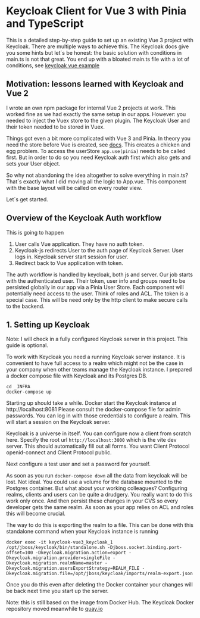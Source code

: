 # Keycloak Client for Vue 3 with Pinia and TypeScript

This is a detailed step-by-step guide to set up an existing Vue 3 project with Keycloak. There are multiple ways to 
achieve this. The Keycloak docs give you some hints but let´s be honest: the basic solution with conditions 
in main.ts is not that great. You end up with a bloated main.ts file with a lot of conditions, see
[keycloak vue example](https://www.keycloak.org/securing-apps/vue)

## Motivation: lessons learned with Keycloak and Vue 2
I wrote an own npm package for internal Vue 2 projects at work. This worked fine as we had exactly the same setup in 
our apps. However: you needed to inject the Vuex store to the given plugin. The Keycloak User and their token needed 
to be stored in Vuex.

Things got even a bit more complicated with Vue 3 and Pinia. In theory you need the store before Vue is created, 
see [docs](https://pinia.vuejs.org/core-concepts/outside-component-usage.html). This creates a chicken and egg problem.
To access the userStore `app.use(pinia)` needs to be called first. But in order to do so you need Keycloak auth first 
which also gets and sets your User object.

So why not abandoning the idea altogether to solve everything in main.ts? That´s exactly what I did moving all the 
logic to App.vue. This component with the base layout will be called on every router view. 

Let´s get started.

## Overview of the Keycloak Auth workflow
This is going to happen
1) User calls Vue application. They have no auth token. 
2) Keycloak-js redirects User to the auth page of Keycloak Server. User logs in. Keycloak server start session for user.
3) Redirect back to Vue application with token.

The auth workflow is handled by keycloak, both js and server. Our job starts with the authenticated user. Their token,
user info and groups need to be persisted globally in our app via a Pinia User Store. Each component will potentially 
need access to the user. Think of roles and ACL. The token is a special case. This will be need only by the http client
to make secure calls to the backend.

## 1. Setting up Keycloak
Note: I will check in a fully configured Keycloak server in this project. This guide is optional.

To work with Keycloak you need a running Keycloak server instance. It is convenient to have full access to a realm
which might not be the case in your company when other teams manage the Keycloak instance. I prepared a docker compose
file with Keycloak and its Postgres DB.
```
cd _INFRA
docker-compose up
```

Starting up should take a while. Docker start the Keycloak instance at http://localhost:8081 Please consult the 
docker-compose file for admin passwords. You can log in with those credentials to configure a realm. This will start a session on the
Keycloak server.

Keycloak is a universe in itself. You can configure now a client from scratch here. Specify the root url 
`http://localhost:3000` which is the vite dev server. This should automatically fill out all forms. 
You want Client Protocol openid-connect and Client Protocol public.

Next configure a test user and set a password for yourself.

As soon as you run `docker-compose down` all the data from keycloak will be lost. Not ideal. You could use a volume
for the database mounted to the Postgres container. But what about your working colleagues? Configuring realms,
clients and users can be quite a drudgery. You really want to do this work only once. And then persist these changes
in your CVS so every developer gets the same realm. As soon as your app relies on ACL and roles this will become crucial.

The way to do this is exporting the realm to a file. This can be 
done with this standalone command when your Keycloak instance is running
```
docker exec -it keycloak-vue3_keycloak_1 /opt/jboss/keycloak/bin/standalone.sh -Djboss.socket.binding.port-offset=100 -Dkeycloak.migration.action=export -Dkeycloak.migration.provider=singleFile -Dkeycloak.migration.realmName=master -Dkeycloak.migration.usersExportStrategy=REALM_FILE -Dkeycloak.migration.file=/opt/jboss/keycloak/imports/realm-export.json
```
Once you do this even after deleting the Docker container your changes will be back next time you start up the server.

Note: this is still based on the image from Docker Hub. The Keycloak Docker repository moved meanwhile to 
[quay.io](https://quay.io/repository/keycloak/keycloak)
